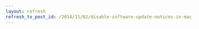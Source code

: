 ```yaml
---
layout: refresh
refresh_to_post_id: /2014/11/02/disable-software-update-notices-in-mac-os-x
---
```

